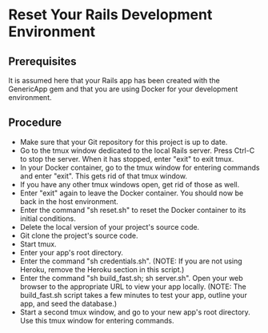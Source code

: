 # Reset Your Rails Development Environment

## Prerequisites
It is assumed here that your Rails app has been created with the GenericApp gem and that you are using Docker for your development environment.

## Procedure
* Make sure that your Git repository for this project is up to date.
* Go to the tmux window dedicated to the local Rails server. Press Ctrl-C to stop the server. When it has stopped, enter "exit" to exit tmux.
* In your Docker container, go to the tmux window for entering commands and enter "exit". This gets rid of that tmux window.
* If you have any other tmux windows open, get rid of those as well.
* Enter "exit" again to leave the Docker container. You should now be back in the host environment.
* Enter the command "sh reset.sh" to reset the Docker container to its initial conditions.
* Delete the local version of your project's source code.
* Git clone the project's source code.
* Start tmux.
* Enter your app's root directory.
* Enter the command "sh credentials.sh". (NOTE: If you are not using Heroku, remove the Heroku section in this script.)
* Enter the command "sh build_fast.sh; sh server.sh". Open your web browser to the appropriate URL to view your app locally. (NOTE: The build_fast.sh script takes a few minutes to test your app, outline your app, and seed the database.)
* Start a second tmux window, and go to your new app's root directory. Use this tmux window for entering commands.
